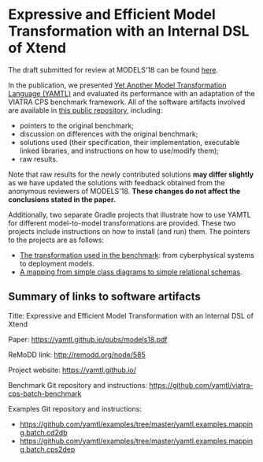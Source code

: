 # Expressive and Efficient Model Transformation with an Internal DSL of Xtend

The draft submitted for review at MODELS'18 can be found [here](https://yamtl.github.io/pubs/models18.pdf).

In the publication, we presented [Yet Another Model Transformation Language (YAMTL)](https://yamtl.github.io) and evaluated its performance with an adaptation of the VIATRA CPS benchmark framework. All of the software artifacts involved are available in [this public repository](https://github.com/yamtl/viatra-cps-batch-benchmark), including:
* pointers to the original benchmark;
* discussion on differences with the original benchmark;
* solutions used (their specification, their implementation, executable linked libraries, and instructions on how to use/modify them);
* raw results.

Note that raw results for the newly contributed solutions **may differ slightly** as we have updated the solutions with feedback obtained from the anonymous reviewers of MODELS'18. **These changes do not affect the conclusions stated in the paper.**

Additionally, two separate Gradle projects that illustrate how to use YAMTL for different model-to-model transformations are provided. These two projects include instructions on how to install (and run) them. The pointers to the projects are as follows: 
* [The transformation used in the benchmark](https://github.com/yamtl/examples/tree/master/yamtl.examples.mapping.batch.cps2dep): from cyberphysical systems to deployment models.
* [A mapping from simple class diagrams to simple relational schemas](https://github.com/yamtl/examples/tree/master/yamtl.examples.mapping.batch.cd2db).

## Summary of links to software artifacts

Title: Expressive and Efficient Model Transformation with an Internal DSL of Xtend

Paper: https://yamtl.github.io/pubs/models18.pdf

ReMoDD link: http://remodd.org/node/585

Project website: https://yamtl.github.io/

Benchmark Git repository and instructions: https://github.com/yamtl/viatra-cps-batch-benchmark

Examples Git repository and instructions: 
 * https://github.com/yamtl/examples/tree/master/yamtl.examples.mapping.batch.cd2db
 * https://github.com/yamtl/examples/tree/master/yamtl.examples.mapping.batch.cps2dep	